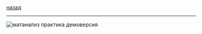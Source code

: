 [назад](../../../../pi/pi-1-1.md#Дискретная-математика)
***

![матанализ практика демоверсия](../../../../images/1-sem/dm/practice/att3/dm-pi/pr1.jpg)